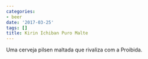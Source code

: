 ```yaml
---
categories:
- beer
date: '2017-03-25'
tags: []
title: Kirin Ichiban Puro Malte
---
```


Uma cerveja pilsen maltada que rivaliza com a Proibida.